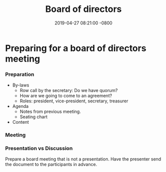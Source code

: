 ﻿---
layout: post
title: "Board of directors"
date: 2019-04-27 08:21:00 -0800
categories: create-a-board-of-directors-meeting
---

# Preparing for a board of directors meeting

### Preparation

* By-laws
  * Row call by the secretary: Do we have quorum?
  * How are we going to come to an agreement?
  * Roles: president, vice-president, secretary, treasurer
* Agenda
  * Notes from previous meeting.
  * Seating chart
* Content

### Meeting

### Presentation vs Discussion
Prepare a board meeting that is not a presentation. Have the presenter send the document to the participants in advance.

